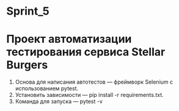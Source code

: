 # Sprint_5
# Проект автоматизации тестирования сервиса Stellar Burgers
1. Основа для написания автотестов — фреймворк Selenium с использованием pytest.
2. Установить зависимости — pip install -r requirements.txt.
3. Команда для запуска — pytest -v